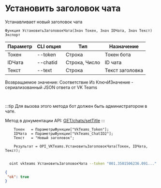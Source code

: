 ﻿---
sidebar_position: 12
---

# Установить заголовок чата
 Устанавливает новый заголовок чата



`Функция УстановитьЗаголовокЧата(Знач Токен, Знач IDЧата, Знач Текст) Экспорт`

  | Параметр | CLI опция | Тип | Назначение |
  |-|-|-|-|
  | Токен | --token | Строка | Токен бота |
  | IDЧата | --chatid | Строка, Число | ID чата |
  | Текст | --text | Строка | Текст заголовка |

  
  Возвращаемое значение:   Соответствие Из КлючИЗначение - сериализованный JSON ответа от VK Teams

<br/>

:::tip
Для вызова этого метода бот должен быть администратором в чате.

 Метод в документации API: [GET ​​/chats/setTitle](https://teams.vk.com/botapi/#/chats/get_chats_setTitle)
:::
<br/>


```bsl title="Пример кода"
    Токен   = ПараметрыФункции["VkTeams_Token"];
    IDЧата  = ПараметрыФункции["VkTeams_ChatID2"];
    Текст   = "Новый заголовок";

    Результат = OPI_VKTeams.УстановитьЗаголовокЧата(Токен, IDЧата, Текст);
```



```sh title="Пример команды CLI"
    
  oint vkteams УстановитьЗаголовокЧата --token "001.3501506236.091..." --chatid "689203963@chat.agent" --text %text%

```

```json title="Результат"
{
 "ok": true
}
```
